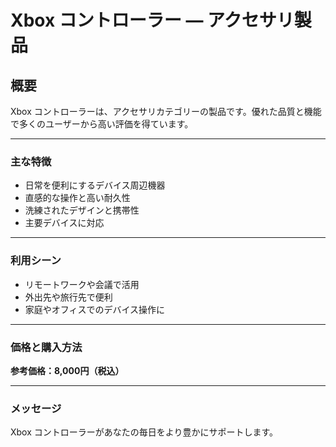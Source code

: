 # Xbox コントローラー — アクセサリ製品

## 概要

Xbox コントローラーは、アクセサリカテゴリーの製品です。優れた品質と機能で多くのユーザーから高い評価を得ています。

---
### 主な特徴

- 日常を便利にするデバイス周辺機器
- 直感的な操作と高い耐久性
- 洗練されたデザインと携帯性
- 主要デバイスに対応
---
### 利用シーン

- リモートワークや会議で活用
- 外出先や旅行先で便利
- 家庭やオフィスでのデバイス操作に
---
### 価格と購入方法

**参考価格：8,000円（税込）**

---
### メッセージ

Xbox コントローラーがあなたの毎日をより豊かにサポートします。
